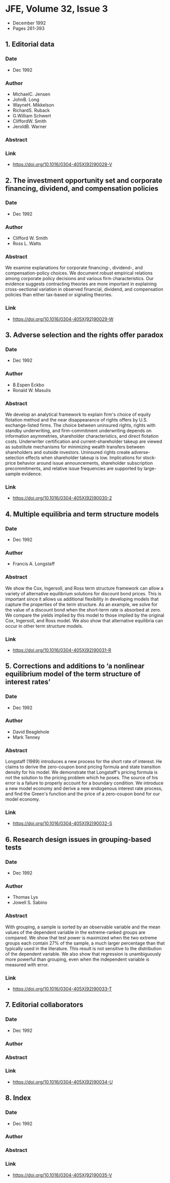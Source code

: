 # JFE, Volume 32, Issue 3
- December 1992
- Pages 261-393

## 1. Editorial data
### Date
- Dec 1992
### Author
- MichaelC. Jensen
- JohnB. Long
- WayneH. Mikkelson
- RichardS. Ruback
- G.William Schwert
- CliffordW. Smith
- JeroldB. Warner
### Abstract

### Link
- https://doi.org/10.1016/0304-405X(92)90028-V

## 2. The investment opportunity set and corporate financing, dividend, and compensation policies
### Date
- Dec 1992
### Author
- Clifford W. Smith
- Ross L. Watts
### Abstract
We examine explanations for corporate financing-, dividend-, and compensation-policy choices. We document robust empirical relations among corporate policy decisions and various firm characteristics. Our evidence suggests contracting theories are more important in explaining cross-sectional variation in observed financial, dividend, and compensation policies than either tax-based or signaling theories.
### Link
- https://doi.org/10.1016/0304-405X(92)90029-W

## 3. Adverse selection and the rights offer paradox
### Date
- Dec 1992
### Author
- B.Espen Eckbo
- Ronald W. Masulis
### Abstract
We develop an analytical framework to explain firm's choice of equity flotation method and the near disappearance of rights offers by U.S. exchange-listed firms. The choice between uninsured rights, rights with standby underwriting, and firm-commitment underwriting depends on information asymmetries, shareholder characteristics, and direct flotation costs. Underwriter certification and current-shareholder takeup are viewed as substitute mechanisms for minimizing wealth transfers between shareholders and outside investors. Uninsured rights create adverse-selection effects when shareholder takeup is low. Implications for stock-price behavior around issue announcements, shareholder subscription precommitments, and relative issue frequencies are supported by large-sample evidence.
### Link
- https://doi.org/10.1016/0304-405X(92)90030-2

## 4. Multiple equilibria and term structure models
### Date
- Dec 1992
### Author
- Francis A. Longstaff
### Abstract
We show the Cox, Ingersoll, and Ross term structure framework can allow a variety of alternative equilibrium solutions for discount bond prices. This is important since it allows us additional flexibility in developing models that capture the properties of the term structure. As an example, we solve for the value of a discount bond when the short-term rate is absorbed at zero. We compare the yields implied by this model to those implied by the original Cox, Ingersoll, and Ross model. We also show that alternative equilibria can occur in other term structure models.
### Link
- https://doi.org/10.1016/0304-405X(92)90031-R

## 5. Corrections and additions to ‘a nonlinear equilibrium model of the term structure of interest rates’
### Date
- Dec 1992
### Author
- David Beaglehole
- Mark Tenney
### Abstract
Longstaff (1989) introduces a new process for the short rate of interest. He claims to derive the zero-coupon bond pricing formula and state transition density for his model. We demonstrate that Longstaff's pricing formula is not the solution to the pricing problem which he poses. The source of his error is a failure to properly account for a boundary condition. We introduce a new model economy and derive a new endogenous interest rate process, and find the Green's function and the price of a zero-coupon bond for our model economy.
### Link
- https://doi.org/10.1016/0304-405X(92)90032-S

## 6. Research design issues in grouping-based tests
### Date
- Dec 1992
### Author
- Thomas Lys
- Jowell S. Sabino
### Abstract
With grouping, a sample is sorted by an observable variable and the mean values of the dependent variable in the extreme-ranked groups are compared. We show that test power is maximized when the two extreme groups each contain 27% of the sample, a much larger percentage than that typically used in the literature. This result is not sensitive to the distribution of the dependent variable. We also show that regression is unambiguously more powerful than grouping, even when the independent variable is measured with error.
### Link
- https://doi.org/10.1016/0304-405X(92)90033-T

## 7. Editorial collaborators
### Date
- Dec 1992
### Author
### Abstract

### Link
- https://doi.org/10.1016/0304-405X(92)90034-U

## 8. Index
### Date
- Dec 1992
### Author
### Abstract

### Link
- https://doi.org/10.1016/0304-405X(92)90035-V

